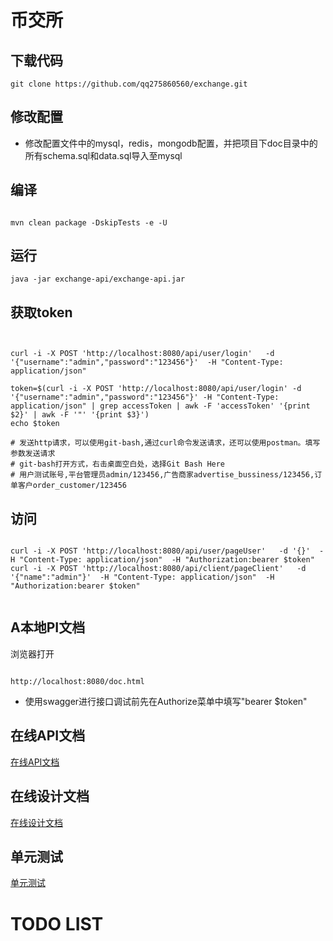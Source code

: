 # 币交所

##  下载代码

```
git clone https://github.com/qq275860560/exchange.git

```

## 修改配置
* 修改配置文件中的mysql，redis，mongodb配置，并把项目下doc目录中的所有schema.sql和data.sql导入至mysql

## 编译
```

mvn clean package -DskipTests -e -U
```


## 运行
```
java -jar exchange-api/exchange-api.jar
```


## 获取token
```


curl -i -X POST 'http://localhost:8080/api/user/login'   -d '{"username":"admin","password":"123456"}'  -H "Content-Type: application/json"

token=$(curl -i -X POST 'http://localhost:8080/api/user/login' -d '{"username":"admin","password":"123456"}' -H "Content-Type: application/json" | grep accessToken | awk -F 'accessToken' '{print $2}' | awk -F '"' '{print $3}')
echo $token

# 发送http请求，可以使用git-bash,通过curl命令发送请求，还可以使用postman。填写参数发送请求
# git-bash打开方式，右击桌面空白处，选择Git Bash Here
# 用户测试账号,平台管理员admin/123456,广告商家advertise_bussiness/123456,订单客户order_customer/123456
```


## 访问
```

curl -i -X POST 'http://localhost:8080/api/user/pageUser'   -d '{}'  -H "Content-Type: application/json"  -H "Authorization:bearer $token"
curl -i -X POST 'http://localhost:8080/api/client/pageClient'   -d '{"name":"admin"}'  -H "Content-Type: application/json"  -H "Authorization:bearer $token"


```

## A本地PI文档
浏览器打开
```

http://localhost:8080/doc.html

```
* 使用swagger进行接口调试前先在Authorize菜单中填写"bearer $token"


## 在线API文档
[在线API文档](https://qq275860560.github.io/%E5%8C%BA%E5%9D%97%E9%93%BE%E6%95%B0%E5%AD%97%E8%B4%A7%E5%B8%81%E4%BA%A4%E6%98%93%E6%89%80-API%E6%96%87%E6%A1%A3.html#pageOrderMessageUsingPOST)
## 在线设计文档
[在线设计文档](https://qq275860560.github.io/%E5%8C%BA%E5%9D%97%E9%93%BE%E6%95%B0%E5%AD%97%E8%B4%A7%E5%B8%81%E4%BA%A4%E6%98%93%E6%89%80-%E6%9E%B6%E6%9E%84%E8%AE%BE%E8%AE%A1.html#%E6%B6%88%E6%81%AF%E6%A8%A1%E5%9D%97-2)

## 单元测试
[单元测试](https://github.com/qq275860560/exchange/blob/main/exchange-api/src/test/java/com/ghf/exchange/otc/order/service/OrderServiceTest.java)

# TODO LIST







